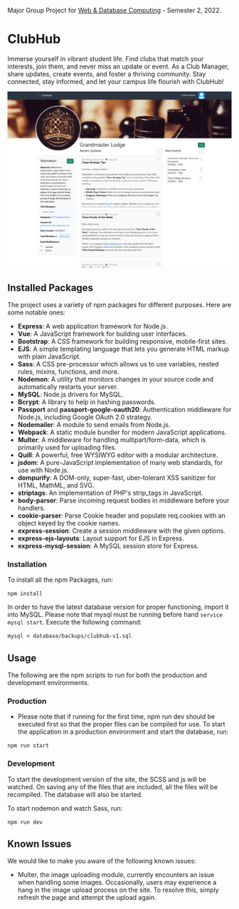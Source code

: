 Major Group Project for [Web & Database Computing](https://www.adelaide.edu.au/course-outlines/108960/1/sem-1/) - Semester 2, 2022.
# ClubHub
Immerse yourself in vibrant student life. Find clubs that match your interests, join them, and never miss an update or event. As a Club Manager, share updates, create events, and foster a thriving community. Stay connected, stay informed, and let your campus life flourish with ClubHub!

![preview](./github/preview.png)

## Installed Packages
The project uses a variety of npm packages for different purposes. Here are some notable ones:

- **Express**: A web application framework for Node.js.
- **Vue**: A JavaScript framework for building user interfaces.
- **Bootstrap**: A CSS framework for building responsive, mobile-first sites.
- **EJS**: A simple templating language that lets you generate HTML markup with plain JavaScript.
- **Sass**: A CSS pre-processor which allows us to use variables, nested rules, mixins, functions, and more.
- **Nodemon**: A utility that monitors changes in your source code and automatically restarts your server.
- **MySQL**: Node.js drivers for MySQL.
- **Bcrypt**: A library to help in hashing passwords.
- **Passport** and **passport-google-oauth20**: Authentication middleware for Node.js, including Google OAuth 2.0 strategy.
- **Nodemailer**: A module to send emails from Node.js.
- **Webpack**: A static module bundler for modern JavaScript applications.
- **Multer**: A middleware for handling multipart/form-data, which is primarily used for uploading files.
- **Quill**: A powerful, free WYSIWYG editor with a modular architecture.
- **jsdom**: A pure-JavaScript implementation of many web standards, for use with Node.js.
- **dompurify**: A DOM-only, super-fast, uber-tolerant XSS sanitizer for HTML, MathML, and SVG.
- **striptags**: An implementation of PHP's strip_tags in JavaScript.
- **body-parser**: Parse incoming request bodies in middleware before your handlers.
- **cookie-parser**: Parse Cookie header and populate req.cookies with an object keyed by the cookie names.
- **express-session**: Create a session middleware with the given options.
- **express-ejs-layouts**: Layout support for EJS in Express.
- **express-mysql-session**: A MySQL session store for Express.


### Installation

To install all the npm Packages, run:
```
npm install
```

In order to have the latest database version for proper functioning, import it into MySQL. Please note that mysql must be running before hand `service mysql start`. Execute the following command:
```
mysql < database/backups/clubhub-v1.sql
```

## Usage

The following are the npm scripts to run for both the production and development environments.

### Production
- Please note that if running for the first time, npm run dev should be executed first so that the proper files can be compiled for use.
To start the application in a production environment and start the database, run:
```
npm run start
```

### Development

To start the development version of the site, the SCSS and js will be watched. On saving any of the files that are included, all the files will be recompiled. The database will also be started.

To start nodemon and watch Sass, run:

```
npm run dev
```

## Known Issues
We would like to make you aware of the following known issues:

- Multer, the image uploading module, currently encounters an issue when handling some images. Occasionally, users may experience a hang in the image upload process on the site. To resolve this, simply refresh the page and attempt the upload again.

